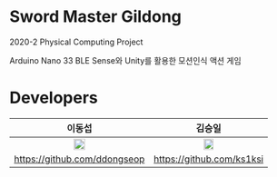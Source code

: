 # Sword Master Gildong

2020-2 Physical Computing Project

Arduino Nano 33 BLE Sense와 Unity를 활용한 모션인식 액션 게임

# Developers

|                                         이동섭                                       |                                         김승일                                         |
| :------------------------------------------------------------------------------------: | :------------------------------------------------------------------------------------: |
| <img src="https://avatars3.githubusercontent.com/u/67463603?s=460&v=4" width="30%"></img> | <img src="https://avatars1.githubusercontent.com/u/6195873?s=460&u=e40c43044f4ffb8c1c380591c8788243271eb42e&v=4" width="30%"></img> |
|                                https://github.com/ddongseop                               |                               https://github.com/ks1ksi                               |
